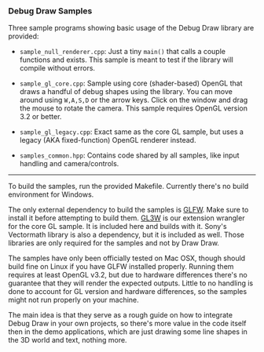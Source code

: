 
### Debug Draw Samples

Three sample programs showing basic usage of the Debug Draw library are provided:

- `sample_null_renderer.cpp`: Just a tiny `main()` that calls a couple functions and exists.
  This sample is meant to test if the library will compile without errors.

- `sample_gl_core.cpp`: Sample using core (shader-based) OpenGL that draws a handful of debug
  shapes using the library. You can move around using `W,A,S,D` or the arrow keys. Click on the
  window and drag the mouse to rotate the camera. This sample requires OpenGL version 3.2 or better.

- `sample_gl_legacy.cpp`: Exact same as the core GL sample, but uses a legacy (AKA fixed-function)
  OpenGL renderer instead.

- `samples_common.hpp`: Contains code shared by all samples, like input handling and camera/controls.

----

To build the samples, run the provided Makefile. Currently there's no build environment for Windows.

The only external dependency to build the samples is [GLFW](http://www.glfw.org/). Make sure to install
it before attempting to build them. [GL3W](https://github.com/skaslev/gl3w) is our extension wrangler
for the core GL sample. It is included here and builds with it. Sony's Vectormath library is also
a dependency, but it is included as well. Those libraries are only required for the samples and
not by Draw Draw.

The samples have only been officially tested on Mac OSX, though should build fine on Linux if you have GLFW
installed properly. Running them requires at least OpenGL v3.2, but due to hardware differences
there's no guarantee that they will render the expected outputs. Little to no handling is done to
account for GL version and hardware differences, so the samples might not run properly on your machine.

The main idea is that they serve as a rough guide on how to integrate Debug Draw in your own projects,
so there's more value in the code itself then in the demo applications, which are just drawing some line
shapes in the 3D world and text, nothing more.


